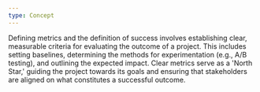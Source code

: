 ```yaml
---
type: Concept
---
```


Defining metrics and the definition of success involves establishing clear, measurable criteria for evaluating the outcome of a project. This includes setting baselines, determining the methods for experimentation (e.g., A/B testing), and outlining the expected impact. Clear metrics serve as a 'North Star,' guiding the project towards its goals and ensuring that stakeholders are aligned on what constitutes a successful outcome.